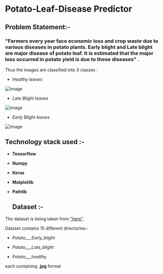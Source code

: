 # Potato-Leaf-Disease Predictor 

## Problem Statement:-

### "Farmers every year face economic loss and crop waste due to various diseases in potato plants. Early blight and Late blight are major disease of potato leaf. It is estimated that the major loss occurred in potato yield is due to these diseases" .

Thus the images are classified into 3 classes :

*  *Healthy leaves* 

  ![image](https://github.com/sanils2002/Potato-Leaf-Disease/assets/81878805/bd42f749-52f1-4d49-bf3f-fbbf5426787b)

*  *Late Blight leaves* 

  ![image](https://github.com/sanils2002/Potato-Leaf-Disease/assets/81878805/1dc2ed71-c350-47e1-939a-39360073b9bd)

*  *Early Blight leaves* 

  ![image](https://github.com/sanils2002/Potato-Leaf-Disease/assets/81878805/c22bb77b-22b0-498a-8f34-b53c59101125)

## Technology stack used :- 

+ **Tensorflow**
+ **Numpy**
+ **Keras**
+ **Matplotlib**
+ **Pathlib**

  ## Dataset :-

The dataset is being taken from ["here"](https://www.kaggle.com/datasets/arjuntejaswi/plant-village).

Dataset contains 15 different directories:-


+ *Potato___Early_blight*

+ *Potato___Late_blight*

+ *Potato___healthy*

each containing **.jpg** format





  
